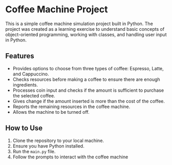 # Coffee Machine Project

This is a simple coffee machine simulation project built in Python. The project was created as a learning exercise to understand basic concepts of object-oriented programming, working with classes, and handling user input in Python.

## Features

- Provides options to choose from three types of coffee: Espresso, Latte, and Cappuccino.
- Checks resources before making a coffee to ensure there are enough ingredients.
- Processes coin input and checks if the amount is sufficient to purchase the selected coffee.
- Gives change if the amount inserted is more than the cost of the coffee.
- Reports the remaining resources in the coffee machine.
- Allows the machine to be turned off.

## How to Use

1. Clone the repository to your local machine.
2. Ensure you have Python installed.
3. Run the `main.py` file.
4. Follow the prompts to interact with the coffee machine